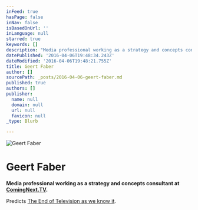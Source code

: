 ```yaml
---
inFeed: true
hasPage: false
inNav: false
isBasedOnUrl: ''
inLanguage: null
starred: true
keywords: []
description: "Media professional working as a strategy and concepts consultant at\_ComingNext.TV."
datePublished: '2016-04-06T19:48:34.243Z'
dateModified: '2016-04-06T19:48:21.755Z'
title: Geert Faber
author: []
sourcePath: _posts/2016-04-06-geert-faber.md
published: true
authors: []
publisher:
  name: null
  domain: null
  url: null
  favicon: null
_type: Blurb

---
```

![Geert Faber](https://the-grid-user-content.s3-us-west-2.amazonaws.com/f6b4b697-9d6b-4b26-97e0-bff11e74280e.jpg)

# Geert Faber

**Media professional working as a strategy and concepts consultant at [ComingNext.TV][0].**

Predicts [The End of Television as we know it][1].

[0]: http://comingnext.tv/
[1]: http://www.theendoftelevision.com/